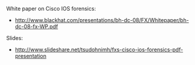 White paper on Cisco IOS forensics:

- <http://www.blackhat.com/presentations/bh-dc-08/FX/Whitepaper/bh-dc-08-fx-WP.pdf>

Slides:

- <http://www.slideshare.net/tsudohnimh/fxs-cisco-ios-forensics-pdf-presentation>